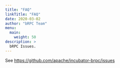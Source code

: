 ```yaml
---
title: "FAQ"
linkTitle: "FAQ"
date: 2020-03-02
author: "bRPC Team"
menu:
  main:
    weight: 50
description: >
  bRPC Issues.
---
```

See https://github.com/apache/incubator-brpc/issues